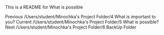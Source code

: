 This is a README for What is possible 

Previous /Users/student/Minochka's Project Folder/4 What is important to 
you?
Current /Users/student/Minochka's Project Folder/5 What is possible?  
Next /Users/student/Minochka's Project Folder/6 BackUp Folder

